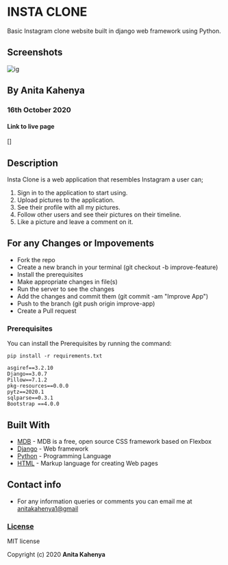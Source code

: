 # INSTA CLONE  

Basic Instagram clone website built in django web framework using Python.
 

## Screenshots
![ig](https://user-images.githubusercontent.com/62019551/96676472-096ae080-1376-11eb-83a9-fcbd3529e239.png)


## By Anita Kahenya
###  16th October 2020

#### Link to live page
  []

## Description
Insta Clone  is a web application that resembles Instagram a user can;
   1. Sign in to the application to start using.
   2. Upload  pictures to the application.
   3. See their profile with all my pictures.
   4. Follow other users and see their pictures on their timeline.
   5. Like a picture and leave a comment on it.


## For any Changes or Impovements 
- Fork the repo
- Create a new branch in your terminal (git checkout -b improve-feature)
- Install the prerequisites
- Make appropriate changes in file(s)
- Run the server to see the changes
- Add the changes and commit them (git commit -am "Improve App")
- Push to the branch (git push origin improve-app)
- Create a Pull request


### Prerequisites

You can install the Prerequisites by running the command: 

```
pip install -r requirements.txt
```

```
asgiref==3.2.10
Django==3.0.7
Pillow==7.1.2
pkg-resources==0.0.0
pytz==2020.1
sqlparse==0.3.1
Bootstrap ==4.0.0
```


## Built With

* [MDB](https://mdb.io/) - MDB is a free, open source CSS framework based on Flexbox
* [Django](https://www.djangoproject.com/) - Web framework
* [Python](https://www.python.org/) - Programming Language
* [HTML](https://www.w3schools.com/html/html_intro.asp) - Markup language for creating Web pages

## Contact info
* For any information queries or comments you can email me at
 [anitakahenya1@gmail](AnitaKahenya)

### [License](LICENSE)
MIT license

Copyright (c) 2020 
**Anita Kahenya**